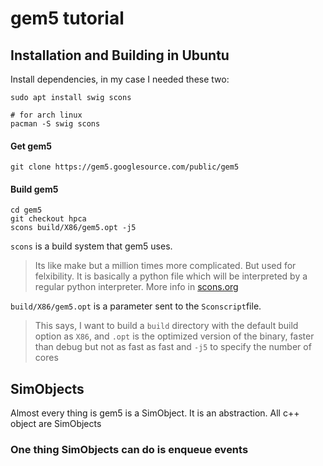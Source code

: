 # gem5 tutorial

## Installation and Building in Ubuntu
Install dependencies, in my case I needed these two:
```
sudo apt install swig scons

# for arch linux
pacman -S swig scons
```

#### Get gem5
```
git clone https://gem5.googlesource.com/public/gem5
```

#### Build gem5
```
cd gem5
git checkout hpca
scons build/X86/gem5.opt -j5
```

`scons` is a build system that gem5 uses. 
> Its like make but a million times more complicated.
But used for felxibility. It is basically a python file which will be interpreted by a regular python interpreter.
More info in [scons.org](http://scons.org)

`build/X86/gem5.opt` is a parameter sent to the `Sconscript`file. 
> This says, I want to build a `build` directory with the default build option as `X86`, and `.opt` is the optimized version of the binary, faster than debug but not as fast as fast and `-j5` to specify the number of cores

## SimObjects
Almost every thing is gem5 is a SimObject. It is an abstraction. All c++ object are SimObjects

### One thing SimObjects can do is enqueue events
